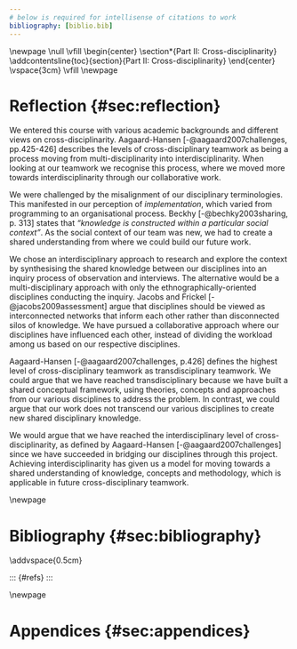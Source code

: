 ```yaml
---
# below is required for intellisense of citations to work
bibliography: [biblio.bib]
---
```


\newpage
\null
\vfill
\begin{center}
  \section*{Part II: Cross-disciplinarity}
  \addcontentsline{toc}{section}{Part II: Cross-disciplinarity}
\end{center}
\vspace{3cm}
\vfill
\newpage

# Reflection {#sec:reflection}

<!-- Common notes
* Not an iterative approach because the solution is not tested on users/non-users (Emma)
* Used double diamond model as 1) we needed to create prototye and 2) we needed a common language to understand where we were in the process and where we were headed.
* Why did we do what we do
 -->

<!-- Hartwig gammelt
Jacobs and Frickel (2009) have reviewed various studies of interdisciplinarity. Those studies were written under the assumption that little diffusion of ideas across disciplinary boundaries happens, and thereby advocate for interdisciplinarity to operate under the assumption that disciplines are disconnected from each other. Purely disciplinary work would therefore inhibit innovation [@jacobs2009assessment]. In contrast, Jacobs and Frickel (2009) argue that different disciplines inform each other, even when not actively collaborating, and should therefore be viewed as networks.

Interdisciplinary teamwork forces us to reflect on things we take for granted within our own field of study. In relation, Bechky (2003) state that “knowledge is constructed within a particular social context” [@bechky2003sharing, p. 313]. In the project. Our own situated knowledge brought into this project from our various disciplines gave rise to misunderstandings. The discussions in our team were therefore characterized by different disciplines trying to explain their understanding of the problem or context. Through these talks where key differences in our disciplinary context were highlighted, we built a shared understanding of the case to work from. [@bechky2003sharing, p. 324]. 

As an example of a misunderstanding that lead to an explainatory discussion, the term *implementation* varried from a technical term in coding to an organisational proces. Other examples include digital tools from our various disciplines, that were considered - and in some cases implemented - as tools in our project work. 

This view on our disciplines as interconnected networks of knowledge, and our experience of creating shared knowledge within the specific context of our team have lead us to wonder if the interconnectivity between our disciplines in part could be explained by the shared institution of ITU.
-->
<!-- Passer ikke til resten af reflectionerne
Aagaard-Hansen describe the levels of cross-disciplinary teamwork as being a process moving from multidisciplinarity into interdisciplinarity  [@aagaard2007challenges, p.425-426]. When looking at our teamwork we recognize this process, where we moved more into interdisciplinarity through our colaborative work. This process of learning from each other and creating a shared knowledge base also provide a foundation for future interdisciplinary teamwork as our theoretical perspective and experience can leverage us into future colaborations.
-->
<!-- Thor 
- **Shared vocabulary:** we needed to agree on the meaning of terms. I.e *implementation* meant something different to all of us.
- **Knowledge:** we shared our theory, but only that which we could back up with sources.
- **Process:** more ethnographic than Computer Science. more technical than Business or Design. different tools and experience with tools.
-->

We entered this course with various academic backgrounds and different views on cross-disciplinarity. Aagaard-Hansen [-@aagaard2007challenges, pp.425-426] describes the levels of cross-disciplinary teamwork as being a process moving from multi-disciplinarity into interdisciplinarity. When looking at our teamwork we recognise this process, where we moved more towards interdisciplinarity through our collaborative work.

We were challenged by the misalignment of our disciplinary terminologies. This manifested in our perception of *implementation*, which varied from programming to an organisational process. Beckhy [-@bechky2003sharing, p. 313] states that *“knowledge is constructed within a particular social context”*. As the social context of our team was new, we had to create a shared understanding from where we could build our future work.

We chose an interdisciplinary approach to research and explore the context by synthesising the shared knowledge between our disciplines into an inquiry process of observation and interviews. The alternative would be a multi-disciplinary approach with only the ethnographically-oriented disciplines conducting the inquiry. Jacobs and Frickel [-@jacobs2009assessment] argue that disciplines should be viewed as interconnected networks that inform each other rather than disconnected silos of knowledge. We have pursued a collaborative approach where our disciplines have influenced each other, instead of dividing the workload among us based on our respective disciplines.

Aagaard-Hansen [-@aagaard2007challenges, p.426] defines the highest level of cross-disciplinary teamwork as transdisciplinary teamwork. We could argue that we have reached transdisciplinary because we have built a shared conceptual framework, using theories, concepts and approaches from our various disciplines to address the problem. In contrast, we could argue that our work does not transcend our various disciplines to create new shared disciplinary knowledge.

We would argue that we have reached the interdisciplinary level of cross-disciplinarity, as defined by Aagaard-Hansen [-@aagaard2007challenges] since we have succeeded in bridging our disciplines through this project. Achieving interdisciplinarity has given us a model for moving towards a shared understanding of knowledge, concepts and methodology, which is applicable in future cross-disciplinary teamwork.

<!--Early discussions in our team were therefore characterised by different disciplines trying to explain their understanding of the problem or context. Through these talks where key differences in our disciplinary context were highlighted, we started building a shared understanding of the case to work from [@bechky2003sharing, p.324].-->

\newpage

# Bibliography {#sec:bibliography}

\addvspace{0.5cm}

::: {#refs}
:::

\newpage

# Appendices {#sec:appendices}

